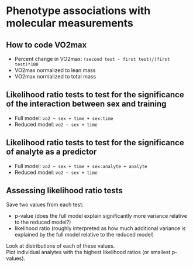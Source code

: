 # Phenotype associations with molecular measurements 

## How to code VO2max
- Percent change in VO2max: `(second test - first test)/(first test)*100`
- VO2max normalized to lean mass
- VO2max normalized to total mass 

## Likelihood ratio tests to test for the significance of the interaction between sex and training  
- Full model: `vo2 ~ sex + time + sex:time`
- Reduced model: `vo2 ~ sex + time` 

## Likelihood ratio tests to test for the significance of analyte as a predictor 
- Full model: `vo2 ~ sex + time + sex:analyte + analyte`
- Reduced model: `vo2 ~ sex + time`

## Assessing likelihood ratio tests  
Save two values from each test:  
- p-value (does the full model explain significantly more variance relative to the reduced model?) 
- likelihood ratio (roughly interpreted as how much additional variance is explained by the full model relative to the reduced model)  

Look at distributions of each of these values.  
Plot individual analytes with the highest likelihood ratios (or smallest p-values). 
